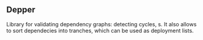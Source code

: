 ## Depper

Library for validating dependency graphs: detecting cycles, s. It also allows to sort dependecies into tranches, which can be used as deployment lists.